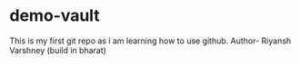 # demo-vault
This is my first git repo as i am learning how to use github.
Author- Riyansh Varshney (build in bharat)

